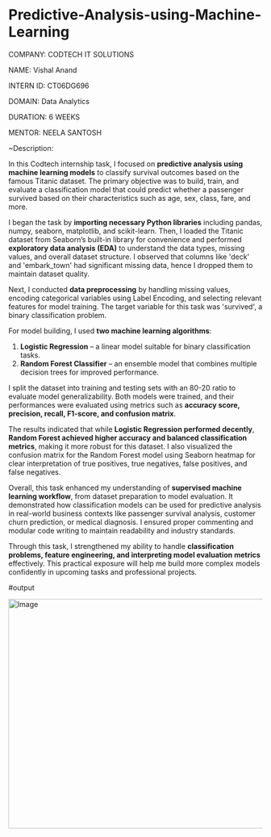 # Predictive-Analysis-using-Machine-Learning

COMPANY: CODTECH IT SOLUTIONS

NAME: Vishal Anand

INTERN ID: CT06DG696

DOMAIN: Data Analytics

DURATION: 6 WEEKS

MENTOR: NEELA SANTOSH

~Description:

In this Codtech internship task, I focused on **predictive analysis using machine learning models** to classify survival outcomes based on the famous Titanic dataset. The primary objective was to build, train, and evaluate a classification model that could predict whether a passenger survived based on their characteristics such as age, sex, class, fare, and more.

I began the task by **importing necessary Python libraries** including pandas, numpy, seaborn, matplotlib, and scikit-learn. Then, I loaded the Titanic dataset from Seaborn’s built-in library for convenience and performed **exploratory data analysis (EDA)** to understand the data types, missing values, and overall dataset structure. I observed that columns like 'deck' and 'embark_town' had significant missing data, hence I dropped them to maintain dataset quality.

Next, I conducted **data preprocessing** by handling missing values, encoding categorical variables using Label Encoding, and selecting relevant features for model training. The target variable for this task was 'survived', a binary classification problem.

For model building, I used **two machine learning algorithms**:
1. **Logistic Regression** – a linear model suitable for binary classification tasks.  
2. **Random Forest Classifier** – an ensemble model that combines multiple decision trees for improved performance.

I split the dataset into training and testing sets with an 80-20 ratio to evaluate model generalizability. Both models were trained, and their performances were evaluated using metrics such as **accuracy score, precision, recall, F1-score, and confusion matrix**.

The results indicated that while **Logistic Regression performed decently**, **Random Forest achieved higher accuracy and balanced classification metrics**, making it more robust for this dataset. I also visualized the confusion matrix for the Random Forest model using Seaborn heatmap for clear interpretation of true positives, true negatives, false positives, and false negatives.

Overall, this task enhanced my understanding of **supervised machine learning workflow**, from dataset preparation to model evaluation. It demonstrated how classification models can be used for predictive analysis in real-world business contexts like passenger survival analysis, customer churn prediction, or medical diagnosis. I ensured proper commenting and modular code writing to maintain readability and industry standards.

Through this task, I strengthened my ability to handle **classification problems, feature engineering, and interpreting model evaluation metrics** effectively. This practical exposure will help me build more complex models confidently in upcoming tasks and professional projects.

#output

<img width="530" height="455" alt="Image" src="https://github.com/user-attachments/assets/396bfb12-7860-4b5b-b20d-382049a7ed76" />
